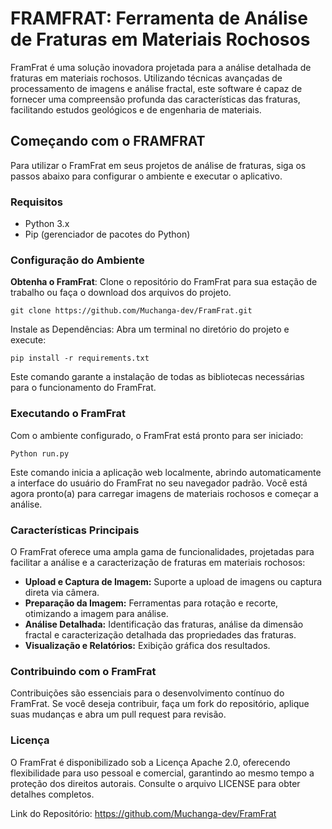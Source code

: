 # FRAMFRAT: Ferramenta de Análise de Fraturas em Materiais Rochosos

FramFrat é uma solução inovadora projetada para a análise detalhada de fraturas em materiais rochosos. Utilizando técnicas avançadas de processamento de imagens e análise fractal, este software é capaz de fornecer uma compreensão profunda das características das fraturas, facilitando estudos geológicos e de engenharia de materiais.

## Começando com o FRAMFRAT

Para utilizar o FramFrat em seus projetos de análise de fraturas, siga os passos abaixo para configurar o ambiente e executar o aplicativo.

### Requisitos

- Python 3.x
- Pip (gerenciador de pacotes do Python)

### Configuração do Ambiente

**Obtenha o FramFrat**: Clone o repositório do FramFrat para sua estação de trabalho ou faça o download dos arquivos do projeto.

   `git clone https://github.com/Muchanga-dev/FramFrat.git`
   
Instale as Dependências: Abra um terminal no diretório do projeto e execute:

 `pip install -r requirements.txt`
 
Este comando garante a instalação de todas as bibliotecas necessárias para o funcionamento do FramFrat.

### Executando o FramFrat
Com o ambiente configurado, o FramFrat está pronto para ser iniciado:

`Python run.py`
   
Este comando inicia a aplicação web localmente, abrindo automaticamente a interface do usuário do FramFrat no seu navegador padrão. Você está agora pronto(a) para carregar imagens de materiais rochosos e começar a análise.

### Características Principais
O FramFrat oferece uma ampla gama de funcionalidades, projetadas para facilitar a análise e a caracterização de fraturas em materiais rochosos:

- **Upload e Captura de Imagem:** Suporte a upload de imagens ou captura direta via câmera.
- **Preparação da Imagem:** Ferramentas para rotação e recorte, otimizando a imagem para análise.
- **Análise Detalhada:** Identificação das fraturas, análise da dimensão fractal e caracterização detalhada das propriedades das fraturas.
- **Visualização e Relatórios:** Exibição gráfica dos resultados.

### Contribuindo com o FramFrat
Contribuições são essenciais para o desenvolvimento contínuo do FramFrat. Se você deseja contribuir, faça um fork do repositório, aplique suas mudanças e abra um pull request para revisão.

### Licença
O FramFrat é disponibilizado sob a Licença Apache 2.0, oferecendo flexibilidade para uso pessoal e comercial, garantindo ao mesmo tempo a proteção dos direitos autorais. Consulte o arquivo LICENSE para obter detalhes completos.

Link do Repositório: https://github.com/Muchanga-dev/FramFrat
